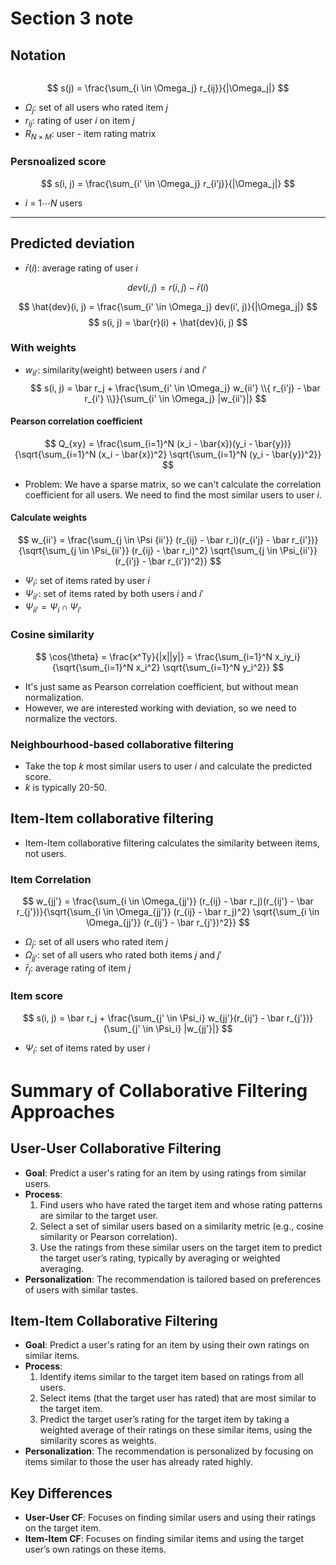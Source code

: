 # Section 3 note

## Notation

<p align="center">
<img src="" width="0" />
</p>

$$ s(j) = \frac{\sum_{i \in \Omega_j} r_{ij}}{|\Omega_j|} $$

- $\Omega_j$: set of all users who rated item $j$
- $r_{ij}$: rating of user $i$ on item $j$
- $R_{N \times M}$: user - item rating matrix


### Persnoalized score

$$ s(i, j) = \frac{\sum_{i' \in \Omega_j} r_{i'j}}{|\Omega_j|} $$

- $i$ = $1 \cdots N$ users

------

## Predicted deviation
- $\bar{r}(i)$: average rating of user $i$

$$ dev(i, j) = r(i, j) - \bar{r}(i) $$

$$ \hat{dev}(i, j) = \frac{\sum_{i' \in \Omega_j} dev(i', j)}{|\Omega_j|} $$
$$ s(i, j) = \bar{r}(i) + \hat{dev}(i, j) $$

### With weights
- $w_{ii'}$: similarity(weight) between users $i$ and $i'$
$$ s(i, j) = \bar r_j + \frac{\sum_{i' \in \Omega_j} w_{ii'} \\{ r_{i'j} - \bar r_{i'} \\}}{\sum_{i' \in \Omega_j} |w_{ii'}|} $$

#### Pearson correlation coefficient

$$ Q_{xy} = \frac{\sum_{i=1}^N (x_i - \bar{x})(y_i - \bar{y})}{\sqrt{\sum_{i=1}^N (x_i - \bar{x})^2} \sqrt{\sum_{i=1}^N (y_i - \bar{y})^2}} $$

- Problem: We have a sparse matrix, so we can't calculate the correlation coefficient for all users. We need to find the most similar users to user $i$.

#### Calculate weights

$$ w_{ii'} = \frac{\sum_{j \in \Psi {ii'}} (r_{ij} - \bar r_i)(r_{i'j} - \bar r_{i'})}{\sqrt{\sum_{j \in \Psi_{ii'}} (r_{ij} - \bar r_i)^2} \sqrt{\sum_{j \in \Psi_{ii'}} (r_{i'j} - \bar r_{i'})^2}} $$

- $\Psi_{i}$: set of items rated by user $i$
- $\Psi_{ii'}$: set of items rated by both users $i$ and $i'$
- $\Psi_{ii'} = \Psi_{i} \cap \Psi_{i'}$


### Cosine similarity

$$ \cos{\theta} = \frac{x^Ty}{|x||y|} = \frac{\sum_{i=1}^N x_iy_i}{\sqrt{\sum_{i=1}^N x_i^2} \sqrt{\sum_{i=1}^N y_i^2}} $$

- It's just same as Pearson correlation coefficient, but without mean normalization.
- However, we are interested working with deviation, so we need to normalize the vectors.


### Neighbourhood-based collaborative filtering
- Take the top $k$ most similar users to user $i$ and calculate the predicted score.
- $k$ is typically 20-50.


## Item-Item collaborative filtering
- Item-Item collaborative filtering calculates the similarity between items, not users.

### Item Correlation

$$ w_{jj'} = \frac{\sum_{i \in \Omega_{jj'}} (r_{ij} - \bar r_j)(r_{ij'} - \bar r_{j'})}{\sqrt{\sum_{i \in \Omega_{jj'}} (r_{ij} - \bar r_j)^2} \sqrt{\sum_{i \in \Omega_{jj'}} (r_{ij'} - \bar r_{j'})^2}} $$

- $\Omega_j$: set of all users who rated item $j$
- $\Omega_{jj'}$: set of all users who rated both items $j$ and $j'$
- $\bar r_j$: average rating of item $j$


### Item score

$$ s(i, j) = \bar r_j + \frac{\sum_{j' \in \Psi_i} w_{jj'}(r_{ij'} - \bar r_{j'})}{\sum_{j' \in \Psi_i} |w_{jj'}|} $$

- $\Psi_i$: set of items rated by user $i$


# Summary of Collaborative Filtering Approaches

## User-User Collaborative Filtering
- **Goal**: Predict a user's rating for an item by using ratings from similar users.
- **Process**:
  1. Find users who have rated the target item and whose rating patterns are similar to the target user.
  2. Select a set of similar users based on a similarity metric (e.g., cosine similarity or Pearson correlation).
  3. Use the ratings from these similar users on the target item to predict the target user’s rating, typically by averaging or weighted averaging.
- **Personalization**: The recommendation is tailored based on preferences of users with similar tastes.

## Item-Item Collaborative Filtering
- **Goal**: Predict a user's rating for an item by using their own ratings on similar items.
- **Process**:
  1. Identify items similar to the target item based on ratings from all users.
  2. Select items (that the target user has rated) that are most similar to the target item.
  3. Predict the target user’s rating for the target item by taking a weighted average of their ratings on these similar items, using the similarity scores as weights.
- **Personalization**: The recommendation is personalized by focusing on items similar to those the user has already rated highly.

## Key Differences
- **User-User CF**: Focuses on finding similar users and using their ratings on the target item.
- **Item-Item CF**: Focuses on finding similar items and using the target user’s own ratings on these items.
